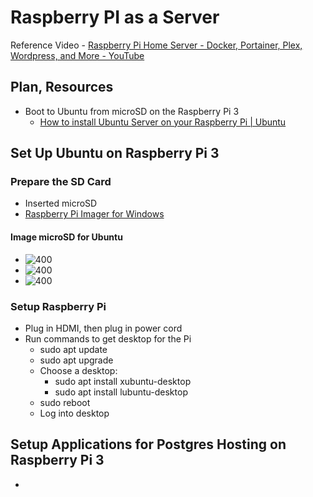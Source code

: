# Raspberry PI as a Server
Reference Video - [Raspberry Pi Home Server - Docker, Portainer, Plex, Wordpress, and More - YouTube](https://www.youtube.com/watch?v=yFuTAKq_j3Q&t=41s) 
## Plan, Resources
- Boot to Ubuntu from microSD on the Raspberry Pi 3
	- [How to install Ubuntu Server on your Raspberry Pi | Ubuntu](https://ubuntu.com/tutorials/how-to-install-ubuntu-on-your-raspberry-pi#1-overview) 
## Set Up Ubuntu on Raspberry Pi 3
### Prepare the SD Card
- Inserted microSD
- [Raspberry Pi Imager for Windows](https://downloads.raspberrypi.org/imager/imager_latest.exe)
#### Image microSD for Ubuntu
- ![400](IMG-20231021165732624.png)
- ![400](IMG-20231021170429871.png)
- ![400](IMG-20231021165947400.png)
### Setup Raspberry Pi
- Plug in HDMI, then plug in power cord
- Run commands to get desktop for the Pi
	- sudo apt update 
	- sudo apt upgrade
	- Choose a desktop:
		- sudo apt install xubuntu-desktop
		- sudo apt install lubuntu-desktop
	- sudo reboot
	- Log into desktop

## Setup Applications for Postgres Hosting on Raspberry Pi 3
- 
